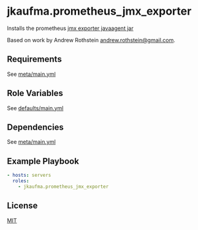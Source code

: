 jkaufma.prometheus_jmx_exporter
=========

Installs the prometheus [jmx exporter javaagent jar](https://repo1.maven.org/maven2/io/prometheus/jmx/jmx_prometheus_javaagent/)

Based on work by Andrew Rothstein <andrew.rothstein@gmail.com>.

Requirements
------------

See [meta/main.yml](meta/main.yml)

Role Variables
--------------

See [defaults/main.yml](defaults/main.yml)

Dependencies
------------

See [meta/main.yml](meta/main.yml)

Example Playbook
----------------

```yml
- hosts: servers
  roles:
    - jkaufma.prometheus_jmx_exporter
```

License
-------

[MIT](LICENSE)
